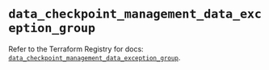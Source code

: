 # `data_checkpoint_management_data_exception_group`

Refer to the Terraform Registry for docs: [`data_checkpoint_management_data_exception_group`](https://registry.terraform.io/providers/checkpointsw/checkpoint/2.11.0/docs/data-sources/management_data_exception_group).
